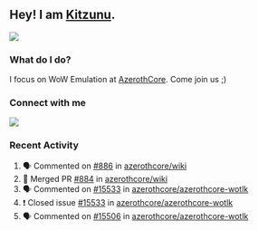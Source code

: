 ## Hey! I am [Kitzunu](https://Github.com/Kitzunu).

<!--<a href="https://github-readme-stats.kitzunu.vercel.app/api?username=Kitzunu&show_icons=true&theme=dark">
  <img align="center" src="https://github-readme-stats.kitzunu.vercel.app/api?username=Kitzunu&show_icons=true&theme=dark" />
</a>-->
<a href="https://github-readme-stats.kitzunu.vercel.app/api?username=Kitzunu&show_icons=true&theme=dark">
  <img align="center" src="https://github-readme-stats.vercel.app/api/top-langs/?username=Kitzunu&layout=compact&theme=dark" />
</a>

### What do I do?

I focus on WoW Emulation at [AzerothCore](https://Github.com/AzerothCore). Come join us ;)

### Connect with me
[![](https://img.shields.io/badge/AzerothCore%20Discord-Connect%20with%20me!-green)](https://discord.com/invite/gkt4y2x)

### Recent Activity

<!--START_SECTION:activity-->
1. 🗣 Commented on [#886](https://github.com/azerothcore/wiki/issues/886) in [azerothcore/wiki](https://github.com/azerothcore/wiki)
2. 🎉 Merged PR [#884](https://github.com/azerothcore/wiki/pull/884) in [azerothcore/wiki](https://github.com/azerothcore/wiki)
3. 🗣 Commented on [#15533](https://github.com/azerothcore/azerothcore-wotlk/issues/15533) in [azerothcore/azerothcore-wotlk](https://github.com/azerothcore/azerothcore-wotlk)
4. ❗️ Closed issue [#15533](https://github.com/azerothcore/azerothcore-wotlk/issues/15533) in [azerothcore/azerothcore-wotlk](https://github.com/azerothcore/azerothcore-wotlk)
5. 🗣 Commented on [#15506](https://github.com/azerothcore/azerothcore-wotlk/issues/15506) in [azerothcore/azerothcore-wotlk](https://github.com/azerothcore/azerothcore-wotlk)
<!--END_SECTION:activity-->
